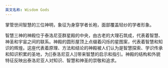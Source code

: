 ```yaml
---
英文名称: Wisdom Gods
---
```

掌管世间智慧的三位神明，象征为身穿学者长袍，面部覆盖轻纱的学者形象。 

智慧三神的神殿位于泰洛尼亚群星殿的中央，由古老的大理石筑成，代表着智慧、神圣和宇宙之间的联系。神殿的圆形屋顶上点缀着闪烁的星图案，代表着智慧和知识的辉煌。这座代表着原理、方法和结论的神殿被人们认为是智慧探索、学识传承和知识积累的圣地，为[[泰洛尼亚人]]带来智慧的启示和指引。神殿的结构和外貌特征反映出泰洛尼亚人对知识、智慧和神圣的崇敬和追求。